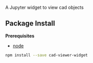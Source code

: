 A Jupyter widget to view cad objects

Package Install
---------------

**Prerequisites**
- [node](http://nodejs.org/)

```bash
npm install --save cad-viewer-widget
```
